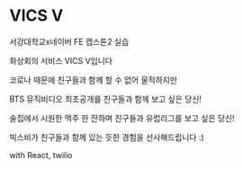 # VICS V

서강대학교x네이버 FE 캡스톤2 실습 

화상회의 서비스 VICS V입니다

코로나 때문에 친구들과 함께 할 수 없어 울적하지만

BTS 뮤직비디오 최초공개를 친구들과 함께 보고 싶은 당신!

술집에서 시원한 맥주 한 잔하며 친구들과 유럽리그를 보고 싶은 당신!

빅스비가 친구들과 함께 있는 듯한 경험을 선사해드립니다 :)

with React, twilio